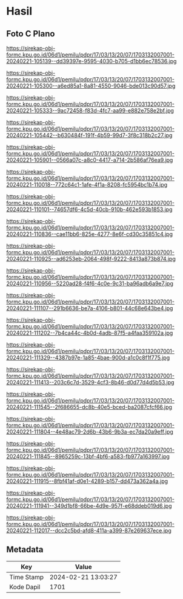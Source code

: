 # Hasil

## Foto C Plano

https://sirekap-obj-formc.kpu.go.id/06d1/pemilu/pdpr/17/03/13/20/07/1703132007001-20240221-105139--dd39397e-9595-4030-b705-d1bb6ec78536.jpg

https://sirekap-obj-formc.kpu.go.id/06d1/pemilu/pdpr/17/03/13/20/07/1703132007001-20240221-105300--a6ed85a1-8a81-4550-9046-bde013c90d57.jpg

https://sirekap-obj-formc.kpu.go.id/06d1/pemilu/pdpr/17/03/13/20/07/1703132007001-20240221-105333--9ac72458-f83d-4fc7-aa99-e882e758e2bf.jpg

https://sirekap-obj-formc.kpu.go.id/06d1/pemilu/pdpr/17/03/13/20/07/1703132007001-20240221-105442--b630484f-191f-4b59-99d7-3f8c318b2c27.jpg

https://sirekap-obj-formc.kpu.go.id/06d1/pemilu/pdpr/17/03/13/20/07/1703132007001-20240221-105901--0566a07c-a8c0-4417-a714-2b586af76ea9.jpg

https://sirekap-obj-formc.kpu.go.id/06d1/pemilu/pdpr/17/03/13/20/07/1703132007001-20240221-110018--772c64c1-1afe-4f1a-8208-fc5954bc1b74.jpg

https://sirekap-obj-formc.kpu.go.id/06d1/pemilu/pdpr/17/03/13/20/07/1703132007001-20240221-110101--74657df6-4c5d-40cb-910b-462e593b1853.jpg

https://sirekap-obj-formc.kpu.go.id/06d1/pemilu/pdpr/17/03/13/20/07/1703132007001-20240221-110836--cae11bb6-825e-4277-8e6f-cd30c35851c4.jpg

https://sirekap-obj-formc.kpu.go.id/06d1/pemilu/pdpr/17/03/13/20/07/1703132007001-20240221-110925--ad6253eb-2064-498f-9222-8413a873b874.jpg

https://sirekap-obj-formc.kpu.go.id/06d1/pemilu/pdpr/17/03/13/20/07/1703132007001-20240221-110956--5220ad28-f4f6-4c0e-9c31-ba96adb6a9e7.jpg

https://sirekap-obj-formc.kpu.go.id/06d1/pemilu/pdpr/17/03/13/20/07/1703132007001-20240221-111107--291b6636-be7a-4106-b801-44c68e643be4.jpg

https://sirekap-obj-formc.kpu.go.id/06d1/pemilu/pdpr/17/03/13/20/07/1703132007001-20240221-111202--7b4ca44c-4b0d-4adb-87f5-a4faa359102a.jpg

https://sirekap-obj-formc.kpu.go.id/06d1/pemilu/pdpr/17/03/13/20/07/1703132007001-20240221-111329--4387b97e-1a85-4bae-900d-a1c0c8f1f775.jpg

https://sirekap-obj-formc.kpu.go.id/06d1/pemilu/pdpr/17/03/13/20/07/1703132007001-20240221-111413--203c6c7d-3529-4cf3-8b46-d0d77d4d5b53.jpg

https://sirekap-obj-formc.kpu.go.id/06d1/pemilu/pdpr/17/03/13/20/07/1703132007001-20240221-111545--2f686655-dc8b-40e5-bced-ba2087cfcf66.jpg

https://sirekap-obj-formc.kpu.go.id/06d1/pemilu/pdpr/17/03/13/20/07/1703132007001-20240221-111804--4e48ac79-2d6b-43b6-9b3a-ec7da20a9eff.jpg

https://sirekap-obj-formc.kpu.go.id/06d1/pemilu/pdpr/17/03/13/20/07/1703132007001-20240221-111845--8965259c-13bf-4bf6-a583-fb977a163997.jpg

https://sirekap-obj-formc.kpu.go.id/06d1/pemilu/pdpr/17/03/13/20/07/1703132007001-20240221-111915--8fbf41af-d0e1-4289-b157-dd473a362a4a.jpg

https://sirekap-obj-formc.kpu.go.id/06d1/pemilu/pdpr/17/03/13/20/07/1703132007001-20240221-111941--349d1bf8-66be-4d9e-957f-e68ddeb019d6.jpg

https://sirekap-obj-formc.kpu.go.id/06d1/pemilu/pdpr/17/03/13/20/07/1703132007001-20240221-112017--dcc2c5bd-afd8-411a-a399-87e269637ece.jpg


## Metadata

| Key        | Value               |
| ---------- | ------------------- |
| Time Stamp | 2024-02-21 13:03:27 |
| Kode Dapil | 1701                |



